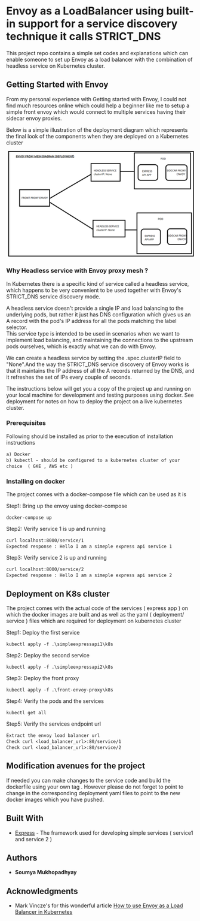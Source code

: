 # Envoy as a LoadBalancer using built-in support for a service discovery technique it calls STRICT_DNS
This project repo contains a simple set codes and explanations which can enable someone to set up Envoy as a load balancer with the combination of headless service on Kubernetes cluster. 

## Getting Started with Envoy

From my personal experience with Getting started with Envoy, I could not find much resources online which could help a beginner like me to setup a simple front envoy which would connect to multiple services having their sidecar envoy proxies.

Below is a simple illustration of the deployment diagram which represents the final look of the components when they are deployed on a Kubernetes cluster

![Envoy proxy mesh diagram](envoyproxymeshdeploymentdiagram.png?raw=true "Deployment diagram")


### Why Headless service with Envoy proxy mesh ?
In Kubernetes there is a specific kind of service called a headless service, which happens to be very convenient to be used together with Envoy's STRICT_DNS service discovery mode.

A headless service doesn't provide a single IP and load balancing to the underlying pods, but rather it just has DNS configuration which gives us an A record with the pod's IP address for all the pods matching the label selector.  
This service type is intended to be used in scenarios when we want to implement load balancing, and maintaining the connections to the upstream pods ourselves, which is exactly what we can do with Envoy.

We can create a headless service by setting the .spec.clusterIP field to "None".And the way the STRICT_DNS service discovery of Envoy works is that it maintains the IP address of all the A records returned by the DNS, and it refreshes the set of IPs every couple of seconds.

The instructions below will get you a copy of the project up and running on your local machine for development and testing purposes using docker. See deployment for notes on how to deploy the project on a live kubernetes cluster.

### Prerequisites

Following should be installed as prior to the execution of installation instructions

```
a) Docker
b) kubectl - should be configured to a kubernetes cluster of your choice  ( GKE , AWS etc )
```

### Installing on docker

The project comes with a docker-compose file which can be used as it is

Step1: Bring up the envoy using docker-compose
```
docker-compose up  
```

Step2: Verify service 1 is up and running
```
curl localhost:8000/service/1
Expected response : Hello I am a simeple express api service 1
```

Step3: Verify service 2 is up and running
```
curl localhost:8000/service/2 
Expected response : Hello I am a simeple express api service 2
```


## Deployment on K8s cluster

The project comes with the actual code of the services ( express app ) on which the docker images are built
and as well as the yaml ( deployment/ service ) files which are required for deployment on kubernetes cluster

Step1: Deploy the first service
```
kubectl apply -f .\simpleexpressapi1\k8s
```

Step2: Deploy the second service
```
kubectl apply -f .\simpleexpressapi2\k8s
```

Step3: Deploy the front proxy
```
kubectl apply -f .\front-envoy-proxy\k8s
```

Step4: Verify the pods and the services
```
kubectl get all
```

Step5: Verify the services endpoint url
```
Extract the envoy load balancer url
Check curl <load_balancer_url>:80/service/1
Check curl <load_balancer_url>:80/service/2
```
## Modification avenues for the project
If needed you can make changes to the service code and build the dockerfile using your own tag . However please do not forget to point to change in the corresponding deployment yaml files to point to the new docker images which you have pushed.

## Built With

* [Express](https://expressjs.com/) - The framework used for developing simple services ( service1 and service 2 )

 

## Authors

* **Soumya Mukhopadhyay** 

## Acknowledgments

* Mark Vincze's for this wonderful article [How to use Envoy as a Load Balancer in Kubernetes](https://blog.markvincze.com/how-to-use-envoy-as-a-load-balancer-in-kubernetes/)
